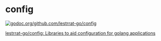 # config

[![godoc.org/github.com/lestrrat-go/config](https://img.shields.io/badge/godoc-reference-4F73B3.svg?style=flat-square&label=%20godoc.org)](https://godoc.org/github.com/lestrrat-go/config)

[lestrrat-go/config: Libraries to aid configuration for golang applications](https://github.com/lestrrat-go/config)
